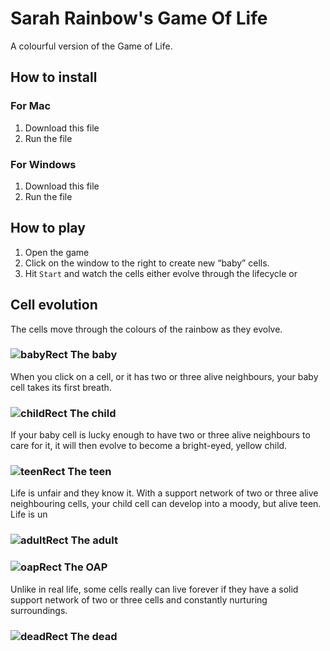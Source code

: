 # Sarah Rainbow's Game Of Life
A colourful version of the Game of Life.

## How to install

### For Mac

1. Download this file
2. Run the file

### For Windows

1. Download this file
2. Run the file



## How to play

1. Open the game
2. Click on the window to the right to create new “baby” cells.
3. Hit  `Start` and watch the cells either evolve through the lifecycle or



## Cell evolution

The cells move through the colours of the rainbow as they evolve.

### ![babyRect](/Users/Rainbow/Developer/RainbowGameOfLife/Assets/Graphics/ReadMeImages/babyRect.png)  The baby

When you click on a cell, or it has two or three alive neighbours, your baby cell takes its first breath.

### ![childRect](/Users/Rainbow/Developer/RainbowGameOfLife/Assets/Graphics/ReadMeImages/childRect.png) The child

If your baby cell is lucky enough to have two or three alive neighbours to care for it, it will then evolve to become a bright-eyed, yellow child.

### ![teenRect](/Users/Rainbow/Developer/RainbowGameOfLife/Assets/Graphics/ReadMeImages/teenRect.png) The teen

Life is unfair and they know it. With a support network of two or three alive neighbouring cells, your child cell can develop into a moody, but alive teen. Life is un

### ![adultRect](/Users/Rainbow/Developer/RainbowGameOfLife/Assets/Graphics/ReadMeImages/adultRect.png) The adult



### ![oapRect](/Users/Rainbow/Developer/RainbowGameOfLife/Assets/Graphics/ReadMeImages/oapRect.png) The OAP

Unlike in real life, some cells really can live forever if they have a solid support network of two or three cells and constantly nurturing surroundings.

### ![deadRect](/Users/Rainbow/Developer/RainbowGameOfLife/Assets/Graphics/ReadMeImages/deadRect.png) The dead

